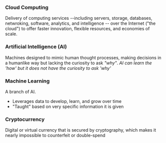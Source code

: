 ### Cloud Computing

Delivery of computing services --including servers, storage, databases, netwroking, software, analytics, and intelligence -- over the Internet ("the cloud") to offer faster innovation, flexible resources, and economies of scale.

### Artificial Intelligence (AI)

Machines designed to mimic human thought processes, making decisions in a humanlike way but lacking the curiosity to ask *"why"*.
*AI can learn the 'how' but it does not have the curiosity to ask 'why'*

### Machine Learning

A branch of AI.
- Leverages data to develop, learn, and grow over time
- "Taught" based on very specific information it is given

### Cryptocurrency

Digital or virtual currency that is secured by cryptography, which makes it nearly impossible to counterfeit or double-spend

